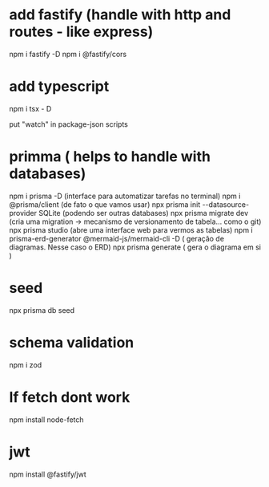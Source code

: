 # add fastify (handle with http and routes - like express)
npm i fastify -D
npm i @fastify/cors

# add typescript
npm i tsx - D

put "watch" in package-json scripts

# primma ( helps to handle with databases)
npm i prisma -D (interface para automatizar tarefas no terminal)
npm i @prisma/client (de fato o que vamos usar)
npx prisma init --datasource-provider SQLite (podendo ser outras databases)
npx prisma migrate dev (cria uma migration -> mecanismo de versionamento de tabela... como o git)
npx prisma studio (abre uma interface web para vermos as tabelas)
npm i prisma-erd-generator @mermaid-js/mermaid-cli -D ( geração de diagramas. Nesse caso o ERD)
npx prisma generate ( gera o diagrama em si )

# seed
npx prisma db seed
# schema validation
npm i zod

# If fetch dont work
npm install node-fetch

# jwt
npm install @fastify/jwt
